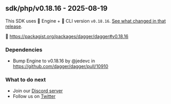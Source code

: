 ## sdk/php/v0.18.16 - 2025-08-19

This SDK uses 🚙 Engine + 🚗 CLI version `v0.18.16`. [See what changed in that release](https://github.com/dagger/dagger/releases/tag/v0.18.16).

🐘 https://packagist.org/packages/dagger/dagger#v0.18.16

### Dependencies
- Bump Engine to v0.18.16 by @jedevc in https://github.com/dagger/dagger/pull/10910

### What to do next
- Join our [Discord server](https://discord.gg/dagger-io)
- Follow us on [Twitter](https://twitter.com/dagger_io)
